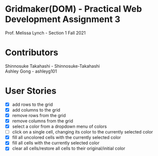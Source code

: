 # Gridmaker(DOM) - Practical Web Development Assignment 3

Prof. Melissa Lynch - Section 1 Fall 2021

# Contributors 
Shinnosuke Takahashi - Shinnosuke-Takahashi  
Ashley Gong - ashleyg101 

# User Stories

- [x] add rows to the grid
- [x] add columns to the grid
- [x] remove rows from the grid
- [x] remove columns from the grid
- [x] select a color from a dropdown menu of colors
- [ ] click on a single cell, changing its color to the currently selected color
- [x] fill all uncolored cells with the currently selected color
- [x] fill all cells with the currently selected color
- [x] clear all cells/restore all cells to their original/initial color
